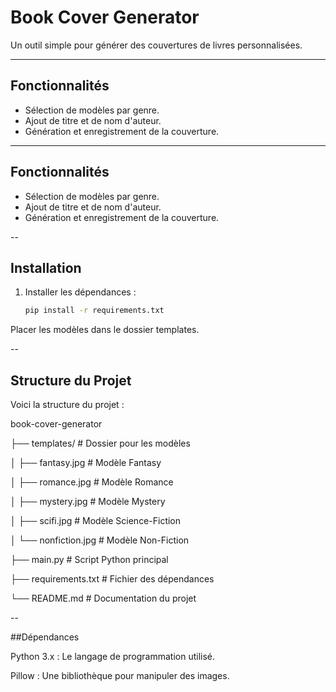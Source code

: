 # Book Cover Generator

Un outil simple pour générer des couvertures de livres personnalisées.

---

## Fonctionnalités
- Sélection de modèles par genre.
- Ajout de titre et de nom d'auteur.
- Génération et enregistrement de la couverture.

---

## Fonctionnalités
- Sélection de modèles par genre.
- Ajout de titre et de nom d'auteur.
- Génération et enregistrement de la couverture.

--

## Installation
1. Installer les dépendances :
   ```bash
   pip install -r requirements.txt
Placer les modèles dans le dossier templates.

--

## Structure du Projet
Voici la structure du projet :

book-cover-generator

├── templates/            # Dossier pour les modèles

│   ├── fantasy.jpg       # Modèle Fantasy

│   ├── romance.jpg       # Modèle Romance

│   ├── mystery.jpg       # Modèle Mystery

│   ├── scifi.jpg         # Modèle Science-Fiction

│   └── nonfiction.jpg    # Modèle Non-Fiction

├── main.py               # Script Python principal

├── requirements.txt      # Fichier des dépendances

└── README.md             # Documentation du projet

--

##Dépendances

Python 3.x : Le langage de programmation utilisé.

Pillow : Une bibliothèque pour manipuler des images. 

